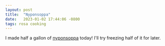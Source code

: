 ```yaml
---
layout: post
title:  "Nyponsoppa"
date:   2023-01-02 17:44:06 -0800
tags: rosa cooking
---
```

I made half a gallon of 
[nyponsoppa](https://www.swedishfood.com/swedish-food-recipes-desserts/217-rosehip-soup)
today!  I'll try freezing half of it for later.
